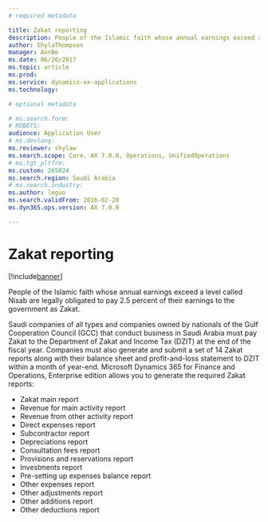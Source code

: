 ```yaml
---
# required metadata

title: Zakat reporting
description: People of the Islamic faith whose annual earnings exceed a level called Nisab are legally obligated to pay 2.5 percent of their earnings to the government as Zakat.
author: ShylaThompson
manager: AnnBe
ms.date: 06/20/2017
ms.topic: article
ms.prod: 
ms.service: dynamics-ax-applications
ms.technology: 

# optional metadata

# ms.search.form: 
# ROBOTS: 
audience: Application User
# ms.devlang: 
ms.reviewer: shylaw
ms.search.scope: Core, AX 7.0.0, Operations, UnifiedOperations
# ms.tgt_pltfrm: 
ms.custom: 265024
ms.search.region: Saudi Arabia
# ms.search.industry: 
ms.author: leguo
ms.search.validFrom: 2016-02-28
ms.dyn365.ops.version: AX 7.0.0

---
```


# Zakat reporting

[!include[banner](../includes/banner.md)]


People of the Islamic faith whose annual earnings exceed a level called Nisab are legally obligated to pay 2.5 percent of their earnings to the government as Zakat.

Saudi companies of all types and companies owned by nationals of the Gulf Cooperation Council (GCC) that conduct business in Saudi Arabia must pay Zakat to the Department of Zakat and Income Tax (DZIT) at the end of the fiscal year. Companies must also generate and submit a set of 14 Zakat reports along with their balance sheet and profit-and-loss statement to DZIT within a month of year-end. Microsoft Dynamics 365 for Finance and Operations, Enterprise edition allows you to generate the required Zakat reports:
-   Zakat main report
-   Revenue for main activity report
-   Revenue from other activity report
-   Direct expenses report
-   Subcontractor report
-   Depreciations report
-   Consultation fees report
-   Provisions and reservations report
-   Investments report
-   Pre-setting up expenses balance report
-   Other expenses report
-   Other adjustments report
-   Other additions report
-   Other deductions report





